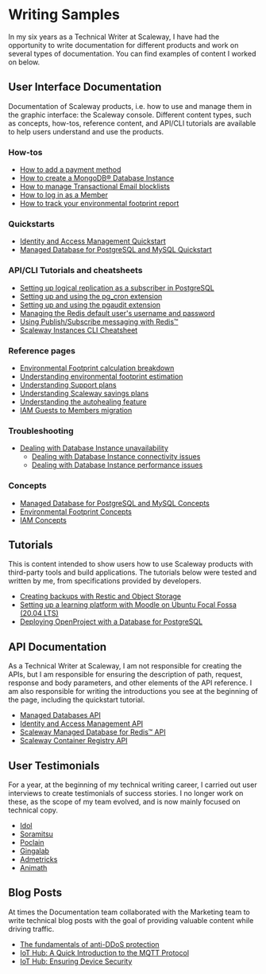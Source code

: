 # Writing Samples

In my six years as a Technical Writer at Scaleway, I have had the opportunity to write documentation for different products and work on several types of documentation. You can find examples of content I worked on below.

## User Interface Documentation
Documentation of Scaleway products, i.e. how to use and manage them in the graphic interface: the Scaleway console. Different content types, such as concepts, how-tos, reference content, and API/CLI tutorials are available to help users understand and use the products.

### How-tos
  - [How to add a payment method](https://www.scaleway.com/en/docs/billing/how-to/add-payment-method/)
  - [How to create a MongoDB® Database Instance](https://www.scaleway.com/en/docs/managed-mongodb-databases/how-to/create-a-database-instance/)
  - [How to manage Transactional Email blocklists](https://www.scaleway.com/en/docs/transactional-email/how-to/manage-blocklists/)
  - [How to log in as a Member](https://www.scaleway.com/en/docs/iam/how-to/log-in-as-a-member/)
  - [How to track your environmental footprint report](https://www.scaleway.com/en/docs/environmental-footprint/how-to/track-monthly-footprint/)

### Quickstarts
- [Identity and Access Management Quickstart](https://www.scaleway.com/en/docs/iam/quickstart/)
- [Managed Database for PostgreSQL and MySQL Quickstart](https://www.scaleway.com/en/docs/managed-databases-for-postgresql-and-mysql/quickstart/)

### API/CLI Tutorials and cheatsheets
- [Setting up logical replication as a subscriber in PostgreSQL](https://www.scaleway.com/en/docs/managed-databases-for-postgresql-and-mysql/api-cli/logical-replication-as-subscriber/)
- [Setting up and using the pg_cron extension](https://www.scaleway.com/en/docs/managed-databases-for-postgresql-and-mysql/api-cli/using-pgcron/)
- [Setting up and using the pgaudit extension](https://www.scaleway.com/en/docs/managed-databases-for-postgresql-and-mysql/api-cli/pg-audit/)
- [Managing the Redis default user's username and password](https://www.scaleway.com/en/docs/managed-databases-for-redis/api-cli/managing-username-and-password/)
- [Using Publish/Subscribe messaging with Redis™](https://www.scaleway.com/en/docs/managed-databases-for-redis/api-cli/using-pub-sub-feature/)
- [Scaleway Instances CLI Cheatsheet](https://www.scaleway.com/en/docs/instances/api-cli/cli-cheatsheet/)

### Reference pages
- [Environmental Footprint calculation breakdown](https://www.scaleway.com/en/docs/environmental-footprint/additional-content/environmental-footprint-calculator/)
- [Understanding environmental footprint estimation](https://www.scaleway.com/en/docs/environmental-footprint/additional-content/environmental-footprint-calculator-estimation/)
- [Understanding Support plans](https://www.scaleway.com/en/docs/account/reference-content/understanding-support-plans/)
- [Understanding Scaleway savings plans](https://www.scaleway.com/en/docs/billing/additional-content/understanding-savings-plans/)
- [Understanding the autohealing feature](https://www.scaleway.com/en/docs/managed-databases-for-postgresql-and-mysql/reference-content/autohealing/)
- [IAM Guests to Members migration](https://www.scaleway.com/en/docs/iam/reference-content/guests-to-members-migration/)

### Troubleshooting
- [Dealing with Database Instance unavailability](/managed-databases-for-postgresql-and-mysql/troubleshooting/database-instance-unavailable)
  - [Dealing with Database Instance connectivity issues](/managed-databases-for-postgresql-and-mysql/troubleshooting/database-instance-connectivity-issues)
  - [Dealing with Database Instance performance issues](/managed-databases-for-postgresql-and-mysql/troubleshooting/database-instance-performance-issues)

### Concepts
- [Managed Database for PostgreSQL and MySQL Concepts](https://www.scaleway.com/en/docs/managed-databases-for-postgresql-and-mysql/concepts/)
- [Environmental Footprint Concepts](https://www.scaleway.com/en/docs/environmental-footprint/concepts/)
- [IAM Concepts](https://www.scaleway.com/en/docs/iam/concepts/)

## Tutorials

This is content intended to show users how to use Scaleway products with third-party tools and build applications. The tutorials below were tested and written by me, from specifications provided by developers.

- [Creating backups with Restic and Object Storage](https://www.scaleway.com/en/docs/tutorials/restic-s3-backup/)
- [Setting up a learning platform with Moodle on Ubuntu Focal Fossa (20.04 LTS)](https://www.scaleway.com/en/docs/tutorials/setup-moodle/)
- [Deploying OpenProject with a Database for PostgreSQL](https://www.scaleway.com/en/docs/tutorials/deploy-openproject-database-postgresql/)

## API Documentation
As a Technical Writer at Scaleway, I am not responsible for creating the APIs, but I am responsible for ensuring the description of path, request, response and body parameters, and other elements of the API reference. I am also responsible for writing the introductions you see at the beginning of the page, including the quickstart tutorial.

  - [Managed Databases API](https://www.scaleway.com/en/developers/api/managed-database-postgre-mysql/)
  - [Identity and Access Management API](https://www.scaleway.com/en/developers/api/iam/)
  - [Scaleway Managed Database for Redis™ API](https://www.scaleway.com/en/developers/api/managed-database-redis/)
  - [Scaleway Container Registry API](https://www.scaleway.com/en/developers/api/registry/)

## User Testimonials

For a year, at the beginning of my technical writing career, I carried out user interviews to create testimonials of success stories. I no longer work on these, as the scope of my team evolved, and is now mainly focused on technical copy.

- [Idol](https://www.scaleway.com/en/customer-testimonials/idol/)
- [Soramitsu](https://www.scaleway.com/en/customer-testimonials/soramitsu/)
- [Poclain](https://www.scaleway.com/en/customer-testimonials/poclain/)
- [Gingalab](https://www.scaleway.com/en/customer-testimonials/gingalab/)
- [Admetricks](https://www.scaleway.com/en/customer-testimonials/admetricks/)
- [Animath](https://www.scaleway.com/en/customer-testimonials/animath/)

## Blog Posts

At times the Documentation team collaborated with the Marketing team to write technical blog posts with the goal of providing valuable content while driving traffic.

- [The fundamentals of anti-DDoS protection](https://www.scaleway.com/en/blog/the-fundamentals-of-anti-ddos-protection/)
- [IoT Hub: A Quick Introduction to the MQTT Protocol](https://www.scaleway.com/en/blog/introduction-to-mqtt-protocol/)
- [IoT Hub: Ensuring Device Security](https://www.scaleway.com/en/blog/iot-hub-ensuring-device-security/)